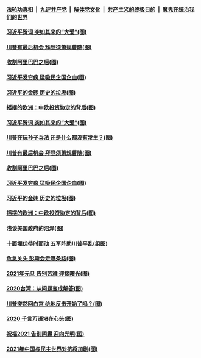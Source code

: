 

####  [法轮功真相](../../../../basic/blob/master/README.md?t=01042231) &nbsp;|&nbsp; [九评共产党](../../../../9ping.md/blob/master/README.md?t=01042231) &nbsp;|&nbsp; [解体党文化](../../../../jtdwh.md/blob/master/README.md?t=01042231)  &nbsp;|&nbsp; [共产主义的终极目的](../../../../gczydzjmd.md/blob/master/README.md?t=01042231) &nbsp;|&nbsp; [魔鬼在统治我们的世界](../../../../mgztzwmdsj.md/blob/master/README.md?t=01042231) 

#### [习近平贺词 突如其来的“大爱”(图)](../pages/p4/957996.md?t=01042231) 

#### [川普有最后机会 拜登须萧规曹随(图)](../pages/p4/957962.md?t=01042231) 

#### [收割阿里巴巴之后(图)](../pages/p4/957956.md?t=01042231) 

#### [习近平发穷疯 猛吸民企国企血(图)](../pages/p4/957946.md?t=01042231) 

#### [习近平的金砖 历史的垃圾(图)](../pages/p4/957945.md?t=01042231) 

#### [摇摆的欧洲：中欧投资协定的背后(图)](../pages/p4/957944.md?t=01042231) 



#### [习近平贺词 突如其来的“大爱”(图)](../pages/p4/957996.md?t=01042231) 

#### [川普在玩孙子兵法 还是什么都没有发生？(图)](../pages/p4/957965.md?t=01042231) 

#### [川普有最后机会 拜登须萧规曹随(图)](../pages/p4/957962.md?t=01042231) 

#### [收割阿里巴巴之后(图)](../pages/p4/957956.md?t=01042231) 

#### [习近平发穷疯 猛吸民企国企血(图)](../pages/p4/957946.md?t=01042231) 

#### [习近平的金砖 历史的垃圾(图)](../pages/p4/957945.md?t=01042231) 

#### [摇摆的欧洲：中欧投资协定的背后(图)](../pages/p4/957944.md?t=01042231) 

#### [浅谈美国政府的沼泽(图)](../pages/p4/957904.md?t=01042231) 


#### [十面埋伏待时而动 五军阵助川普平乱(组图)](../pages/p4/955722.md?t=01042231) 

#### [危急关头 彭斯会走哪条路(图)](../pages/p4/957880.md?t=01042231) 

#### [2021年元旦 告别苦难 迎接曙光(图)](../pages/p4/957841.md?t=01042231) 

#### [2020台湾：从问题变成解答(图)](../pages/p4/957860.md?t=01042231) 

#### [川普突然回白宫 绝地反击开始了吗？(图)](../pages/p4/957862.md?t=01042231) 


#### [2020 千言万语堵在心头(图)](../pages/p4/957780.md?t=01042231) 

#### [祝福2021 告别阴霾 迎向光明(图)](../pages/p4/957785.md?t=01042231) 

#### [2021年中国与民主世界对抗将加剧(图)](../pages/p4/957779.md?t=01042231) 

